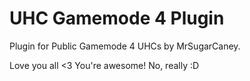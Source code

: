 UHC Gamemode 4 Plugin
==================================

Plugin for Public Gamemode 4 UHCs by MrSugarCaney.

Love you all <3 You're awesome! No, really :D
